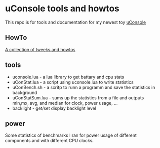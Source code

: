 # uConsole tools and howtos
This repo is for tools and documentation for my newest toy [uConsole](https://www.clockworkpi.com/uconsole)

## HowTo
[A collection of tweeks and howtos](/HowTo.md)

## tools
* uconsole.lua - a lua library to get battary and cpu stats
* uConStat.lua - a script using uconsole.lua to write statistics
* uConBench.sh - a scritp to runn a programm and save the statistics in background
* uConStatSum.lua - sums up the statistics from a file and outputs min,mx, avg, and median for clock, power usage, ...
* backlight - get/set display backlight level

## power
Some statistics of benchmarks I ran for power usage of different components and with different CPU clocks.

